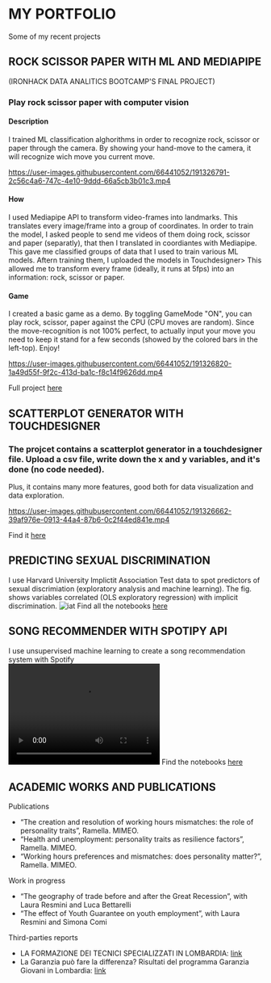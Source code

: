 # MY PORTFOLIO
Some of my recent projects 

## ROCK SCISSOR PAPER WITH ML AND MEDIAPIPE 
(IRONHACK DATA ANALITICS BOOTCAMP'S FINAL PROJECT)
### Play rock scissor paper with computer vision
#### Description
I trained ML classification alghorithms in order to recognize rock, scissor or paper through the camera. By showing your hand-move to the camera, it will recognize wich move you current move. 

https://user-images.githubusercontent.com/66441052/191326791-2c56c4a6-747c-4e10-9ddd-66a5cb3b01c3.mp4


#### How 
I used Mediapipe API to transform video-frames into landmarks. This translates every image/frame into a group of coordinates. In order to train the model, I asked people to send me videos of them doing rock, scissor and paper (separatly), that then I translated in coordiantes with Mediapipe. This gave me classified groups of data that I used to train various ML models. Aftern training them, I uploaded the models in Touchdesigner> This allowed me to transform every frame (ideally, it runs at 5fps) into an information: rock, scissor or paper.

#### Game
I created a basic game as a demo. By toggling GameMode "ON", you can play rock, scissor, paper against the CPU (CPU moves are random). Since the move-recognition is not 100% perfect, to actually input your move you need to keep it stand for a few seconds (showed by the colored bars in the left-top). 
Enjoy!

https://user-images.githubusercontent.com/66441052/191326820-1a49d55f-9f2c-413d-ba1c-f8c14f9626dd.mp4

Full project [here](https://github.com/tommella90/Rock-Scissor-Paper-move-recognition)


## SCATTERPLOT GENERATOR WITH TOUCHDESIGNER
### The projcet contains a scatterplot generator in a touchdesigner file. Upload a csv file, write down the x and y variables, and it's done (no code needed). 
Plus, it contains many more features, good both for data visualization and data exploration. 

https://user-images.githubusercontent.com/66441052/191326662-39af976e-0913-44a4-87b6-0c2f44ed841e.mp4

Find it [here](https://github.com/tommella90/Scatterplot-generator-Touchdesigner)
 
## PREDICTING SEXUAL DISCRIMINATION 
I use Harvard University Implictit Association Test data to spot predictors of sexual discrimiation (exploratory analysis and machine learning). The fig. shows variables correlated (OLS exploratory regression) with implicit discrimination. 
![iat](https://user-images.githubusercontent.com/66441052/190933239-2138148c-28d9-4ffa-a0c4-aa139a63c7c4.png)
Find all the notebooks [here](https://github.com/tommella90/Predicting-sexual-discrimination)


## SONG RECOMMENDER WITH SPOTIPY API
I use unsupervised machine learning to create a song recommendation system with Spotify        
<video src="https://user-images.githubusercontent.com/66441052/190932717-a2cc9244-8fab-458a-b40f-00dba5cf0743.mp4" width="300" height="200">
</video>
Find the notebooks [here](https://github.com/tommella90/SongRecommender)


## ACADEMIC WORKS AND PUBLICATIONS 
Publications
- “The creation and resolution of working hours mismatches: the role of personality traits”, Ramella. MIMEO.
- “Health and unemployment: personality traits as resilience factors”, Ramella. MIMEO.
- “Working hours preferences and mismatches: does personality matter?”, Ramella. MIMEO.

Work in progress
- “The geography of trade before and after the Great Recession”, with Laura Resmini and Luca Bettarelli
- “The effect of Youth Guarantee on youth employment”, with Laura Resmini and Simona Comi

Third-parties reports 
- LA FORMAZIONE DEI TECNICI SPECIALIZZATI IN LOMBARDIA: [link](https://www.consiglio.regione.lombardia.it/wps/wcm/connect/53d1bc0c-bce1-47fb-9b80-c0f442d4209c/MV_23_ITS_Rapporto_finale_28apr2021.pdf?MOD=AJPERES&CACHEID=ROOTWORKSPACE-53d1bc0c-bce1-47fb-9b80-c0f442d4209c-nB5MPt5)
- La Garanzia può fare la differenza? Risultati del programma Garanzia Giovani in Lombardia: [link](https://www.consiglio.regione.lombardia.it/wps/wcm/connect/0139ff5a-66f2-4c00-a169-d408ce2755bc/MV_27_GaranziaGiovani_RapportoFinale_17mag2022.pdf?MOD=AJPERES&CACHEID=ROOTWORKSPACE-0139ff5a-66f2-4c00-a169-d408ce2755bc-o5I9Cqb)



